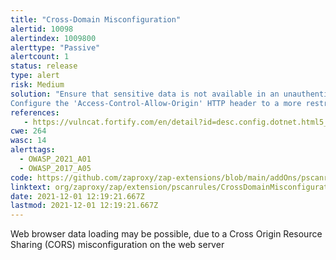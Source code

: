 ```yaml
---
title: "Cross-Domain Misconfiguration"
alertid: 10098
alertindex: 1009800
alerttype: "Passive"
alertcount: 1
status: release
type: alert
risk: Medium
solution: "Ensure that sensitive data is not available in an unauthenticated manner (using IP address white-listing, for instance).
Configure the 'Access-Control-Allow-Origin' HTTP header to a more restrictive set of domains, or remove all CORS headers entirely, to allow the web browser to enforce the Same Origin Policy (SOP) in a more restrictive manner."
references:
   - https://vulncat.fortify.com/en/detail?id=desc.config.dotnet.html5_overly_permissive_cors_policy
cwe: 264
wasc: 14
alerttags: 
  - OWASP_2021_A01
  - OWASP_2017_A05
code: https://github.com/zaproxy/zap-extensions/blob/main/addOns/pscanrules/src/main/java/org/zaproxy/zap/extension/pscanrules/CrossDomainMisconfigurationScanRule.java
linktext: org/zaproxy/zap/extension/pscanrules/CrossDomainMisconfigurationScanRule.java
date: 2021-12-01 12:19:21.667Z
lastmod: 2021-12-01 12:19:21.667Z
---
```

Web browser data loading may be possible, due to a Cross Origin Resource Sharing (CORS) misconfiguration on the web server
